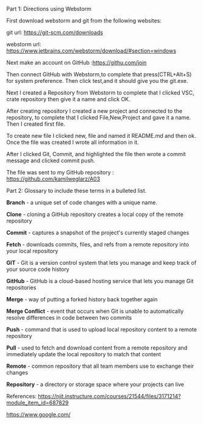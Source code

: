 Part 1: Directions using Webstorm

First download webstorm and git from the following websites:

git url: https://git-scm.com/downloads

webstorm url: https://www.jetbrains.com/webstorm/download/#section=windows

Next make an account on GitHub :https://githu.com/join

Then connect GitHub with Webstorm,to complete that press(CTRL+Alt+S) for system preference. Then click test,and it should give you the git.exe.

Next I created a Repository from Webstorm to complete that I clicked VSC, crate repository then give it a name and click OK.

After creating repository I created a new project and connected to the repository, to complete that I clicked File,New,Project and gave it a name. Then I created first file. 

To create new file I clicked new, file and named it README.md and then ok. Once the file was created I wrote all information in it. 

After I clicked Git, Commit, and highlighted the file then wrote a commit message and clicked commit push.

The file was sent to my GitHub repository : https://github.com/kamilweglarz/A03

Part 2: Glossary to include these terms in a bulleted list.


**Branch** -  a unique set of code changes with a unique name.

**Clone** - cloning a GitHub repository creates a local copy of the remote repository

**Commit** - captures a snapshot of the project's currently staged changes

**Fetch** - downloads commits, files, and refs from a remote repository into your local repository

**GIT** - Git is a version control system that lets you manage and keep track of your source code history

**GitHub** - GitHub is a cloud-based hosting service that lets you manage Git repositories

**Merge** - way of putting a forked history back together again

**Merge Conflict** - event that occurs when Git is unable to automatically resolve differences in code between two commits

**Push** - command that is used to upload local repository content to a remote repository

**Pull** - used to fetch and download content from a remote repository and immediately update the local repository to match that content

**Remote** - common repository that all team members use to exchange their changes

**Repository** - a directory or storage space where your projects can live

References:
https://njit.instructure.com/courses/21544/files/3171214?module_item_id=687829

https://www.google.com/